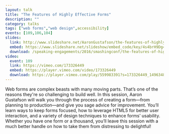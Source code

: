 ```yaml
---
layout: talk
title: "The Features of Highly Effective Forms"
description: ""
category: talks
tags: ["web forms","web design",accessibility]
events: [109,106,104]
slides:
  link: http://www.slideshare.net/AaronGustafson/the-features-of-highly-effective-forms-smashingconf-nyc-2016
  embed: https://www.slideshare.net/slideshow/embed_code/key/4s4brH9Dg4xzUH
  download: /speaking-engagements/2016/smashingconf/the-features-of-highly-effective-forms.pdf
video:
  event: 109
  link: https://vimeo.com/173326449
  embed: https://player.vimeo.com/video/173326449
  download: https://player.vimeo.com/play/559983391?s=173326449_1496348585_9c10a45d954d75f5c1a4388aff6adb1d&loc=external&context=Vimeo%5CController%5CClipController.main&download=1
---
```


Web forms are complex beasts with many moving parts. That’s one of the reasons they're so challenging to build well. In this session, Aaron Gustafson will walk you through the process of creating a form—from planning to production—and give you sage advice for improvement. You’ll learn ways to keep forms focused, how to leverage HTML5 for better user interaction, and a variety of design techniques to enhance forms’ usability. Whether you have one form or a thousand, you’ll leave this session with a much better handle on how to take them from distressing to delightful!